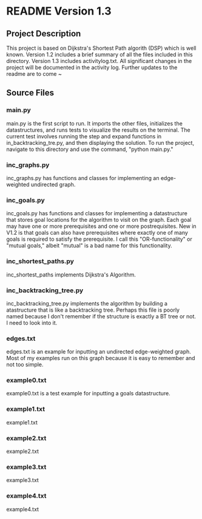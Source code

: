 # README Version 1.3
## Project Description
This project is based on Dijkstra's Shortest Path algorith (DSP) which is well known. 
Version 1.2 includes a brief summary of all the files included in this directory.
Version 1.3 includes activitylog.txt.
All significant changes in the project will be documented in the activity log.
Further updates to the readme are to come ~

## Source Files
### main.py
main.py is the first script to run. It imports the other files, initializes the datastructures, and runs tests to visualize the results on the terminal. The current test involves running the step and expand functions in in_backtracking_tre.py, and then displaying the solution. To run the project, navigate to this directory and use the command, "python main.py."

### inc_graphs.py
inc_graphs.py has functions and classes for implementing an edge-weighted undirected graph.

### inc_goals.py
inc_goals.py has functions and classes for implementing a datastructure that stores goal locations for the algorithm to visit on the graph. Each goal may have one or more prerequisites and one or more postrequisites. New in V1.2 is that goals can also have prerequisites where exactly one of many goals is required to satisfy the prerequisite. I call this "OR-functionality" or "mutual goals," albeit "mutual" is a bad name for this functionality.

### inc_shortest_paths.py
inc_shortest_paths implements Dijkstra's Algorithm.

### inc_backtracking_tree.py
inc_backtracking_tree.py implements the algorithm by building a atastructure that is like a backtracking tree. Perhaps this file is poorly named because I don't remember if the structure is exactly a BT tree or not. I need to look into it.

### edges.txt
edges.txt is an example for inputting an undirected edge-weighted graph. Most of my examples run on this graph because it is easy to remember and not too simple.

### example0.txt
example0.txt is a test example for inputting a goals datastructure.

### example1.txt
example1.txt

### example2.txt
example2.txt

### example3.txt
example3.txt

### example4.txt
example4.txt
